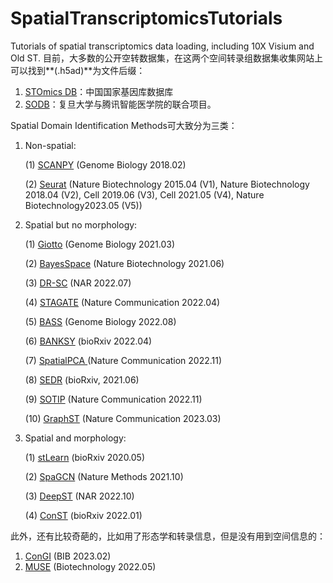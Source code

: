 # SpatialTranscriptomicsTutorials
Tutorials of spatial transcriptomics data loading, including 10X Visium and Old ST.
目前，大多数的公开空转数据集，在这两个空间转录组数据集收集网站上可以找到**(.h5ad)**为文件后缀：

1. [STOmics DB](https://db.cngb.org/stomics/)：中国国家基因库数据库
2. [SODB](https://gene.ai.tencent.com/SpatialOmics/)：复旦大学与腾讯智能医学院的联合项目。

Spatial Domain Identification Methods可大致分为三类：

1. Non-spatial: 

   (1) [SCANPY](https://genomebiology.biomedcentral.com/articles/10.1186/s13059-017-1382-0) (Genome Biology 2018.02)

   (2) [Seurat](https://satijalab.org/seurat/) (Nature Biotechnology 2015.04 (V1),  Nature Biotechnology 2018.04 (V2), Cell 2019.06 (V3), Cell 2021.05 (V4),  Nature Biotechnology2023.05 (V5))

2. Spatial but no morphology: 

   (1) [Giotto](https://genomebiology.biomedcentral.com/articles/10.1186/s13059-021-02286-2) (Genome Biology 2021.03)

   (2) [BayesSpace](https://www.nature.com/articles/s41587-021-00935-2) (Nature Biotechnology 2021.06)

   (3) [DR-SC](https://academic.oup.com/nar/article/50/12/e72/6555431) (NAR 2022.07)

   (4) [STAGATE](https://www.nature.com/articles/s41467-022-29439-6) (Nature Communication 2022.04)

   (5) [BASS](https://genomebiology.biomedcentral.com/articles/10.1186/s13059-022-02734-7) (Genome Biology 2022.08)

   (6) [BANKSY](https://www.biorxiv.org/content/10.1101/2022.04.14.488259v1.full) (bioRxiv 2022.04)

   (7) [SpatialPCA ](https://www.nature.com/articles/s41467-022-34879-1) (Nature Communication 2022.11)

   (8) [SEDR](https://www.biorxiv.org/content/10.1101/2021.06.15.448542v2) (bioRxiv, 2021.06)

   (9) [SOTIP](https://www.nature.com/articles/s41467-022-34867-5) (Nature Communication 2022.11)

   (10) [GraphST](https://www.nature.com/articles/s41467-023-36796-3) (Nature Communication 2023.03)

3. Spatial and morphology:

   (1) [stLearn](https://stlearn.readthedocs.io/en/latest/tutorials.html) (bioRxiv 2020.05)

   (2) [SpaGCN](https://www.nature.com/articles/s41592-021-01255-8) (Nature Methods 2021.10)

   (3) [DeepST](https://academic.oup.com/nar/article/50/22/e131/6761985) (NAR 2022.10)

   (4) [ConST](https://github.com/ys-zong/conST) (bioRxiv 2022.01)

此外，还有比较奇葩的，比如用了形态学和转录信息，但是没有用到空间信息的：

1. [ConGI](https://academic.oup.com/bib/article-abstract/24/2/bbad048/7035112) (BIB 2023.02)
1. [MUSE](https://www.nature.com/articles/s41587-022-01251-z) (Biotechnology 2022.05)
